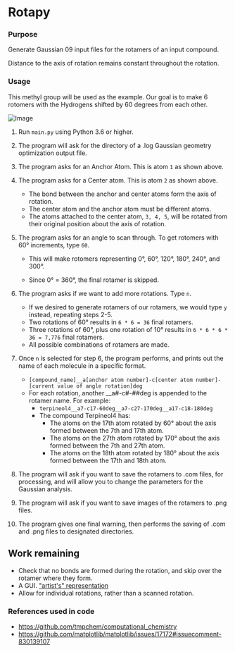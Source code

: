 # Rotapy

### Purpose

Generate Gaussian 09 input files for the rotamers of an input compound.

Distance to the axis of rotation remains constant throughout the rotation.

### Usage

This methyl group will be used as the example. Our goal is to make 6 rotomers with the Hydrogens shifted by 60 degrees
from each other.

![Image](https://i.imgur.com/e2AES96.png)

1. Run `main.py` using Python 3.6 or higher.


2. The program will ask for the directory of a .log Gaussian geometry optimization output file.


3. The program asks for an Anchor Atom. This is atom `1` as shown above.


4. The program asks for a Center atom. This is atom `2` as shown above.
    - The bond between the anchor and center atoms form the axis of rotation.
    - The center atom and the anchor atom must be different atoms.
    - The atoms attached to the center atom, `3, 4, 5`, will be rotated from their original position about the axis of
      rotation.


6. The program asks for an angle to scan through. To get rotomers with 60° increments, type `60`.
    - This will make rotomers representing 0°, 60°, 120°, 180°, 240°, and 300°.

    - Since 0° = 360°, the final rotamer is skipped.


7. The program asks if we want to add more rotations. Type `n`.
    - If we desired to generate rotamers of our rotamers, we would type `y` instead, repeating steps 2-5.
    - Two rotations of 60° results in `6 * 6 = 36` final rotamers.
    - Three rotations of 60°, plus one rotation of 10° results in `6 * 6 * 6 * 36 = 7,776` final rotamers.
    - All possible combinations of rotamers are made.


8. Once `n` is selected for step 6, the program performs, and prints out the name of each molecule in a specific format.
    - `[compound_name]__a[anchor atom number]-c[center atom number]-[current value of angle rotation]deg`
    - For each rotation, another __a#-c#-##deg is appended to the rotamer name. For example:
        - `terpineol4__a7-c17-60deg__a7-c27-170deg__a17-c18-180deg`
        - The compound Terpineol4 has:
            - The atoms on the 17th atom rotated by 60° about the axis formed between the 7th and 17th atom.
            - The atoms on the 27th atom rotated by 170° about the axis formed between the 7th and 27th atom.
            - The atoms on the 18th atom rotated by 180° about the axis formed between the 17th and 18th atom.


9. The program will ask if you want to save the rotamers to .com files, for processing, and will allow you to change the
   parameters for the Gaussian analysis.


10. The program will ask if you want to save images of the rotamers to .png files.


11. The program gives one final warning, then performs the saving of .com and .png files to designated directories.

## Work remaining

- Check that no bonds are formed during the rotation, and skip over the rotamer where they form.
- A GUI. ["artist's" representation](https://puu.sh/HJ8K5/73b7ca6259.jpg)
- Allow for individual rotations, rather than a scanned rotation.

### References used in code

- https://github.com/tmpchem/computational_chemistry
- https://github.com/matplotlib/matplotlib/issues/17172#issuecomment-830139107
